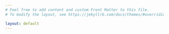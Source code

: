 ```yaml
---
# Feel free to add content and custom Front Matter to this file.
# To modify the layout, see https://jekyllrb.com/docs/themes/#overriding-theme-defaults

layout: default
---
```


<head>
<script type="text/javascript">
  var postsHref = 
  [
  {% for post in site.posts %}
  "{{ post.url }}"
  {% unless forloop.last %},{% endunless %}
  {% endfor %}
  ];
  var postsCats = 
  [
  {% for post in site.posts %}
    [{% for cat in post.categories %}"{{ cat }}"{% unless forloop.last %},{% endunless %}{% endfor %}]
  {% unless forloop.last %},{% endunless %}
  {% endfor %}
  ];
  var postsScats = 
  [
  {% for post in site.posts %}
    [{% for scat in post.subcategories %}"{{ scat }}"{% unless forloop.last %},{% endunless %}{% endfor %}]
  {% unless forloop.last %},{% endunless %}
  {% endfor %}
  ];
</script>

<script type="text/javascript">
    function filteredIndices(category) {
        var fi = [];
        for (var i = 0; i < postsCats.length; i++) {
            if (postsCats[i].includes(category)) {
            fi.push(i)
            }
        }
        return fi;
    }

    function nextPost(category)
    {
        var randomIndexUsed = [];
        var counter = 0;
        var numberOfPosts = 1;

        while (counter < numberOfPosts)
        {
            console.log(2);
            var randomIndex;
            var postHref;
            var postTitle;
            var res = "";
            var fi = filteredIndices(category);
            randomIndex = fi[Math.floor(Math.random() * fi.length)];
            if (randomIndexUsed.indexOf(randomIndex) == "-1")
            {
                postHref = postsHref[randomIndex];
                randomIndexUsed.push(randomIndex);
                counter++;
                return postHref;
            }
        }
    } 
    let root; 
    if(window.location.host.includes("localhost")) root =  "/";
    else root = "/what-to-do.github.io/";
    window.location.assign(root+nextPost(window.location.hash.substr(1)).substr(1)+window.location.hash);
</script>
</head>
